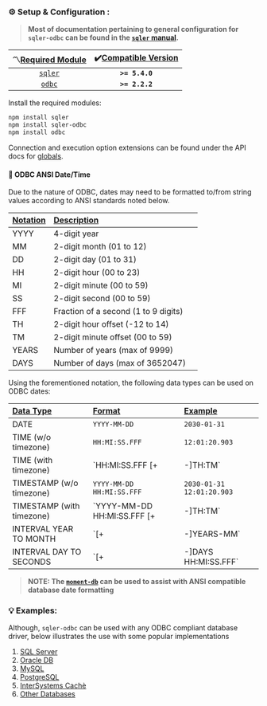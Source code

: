 ### ⚙️ Setup &amp; Configuration <sub id="conf"></sub>:

> __Most of documentation pertaining to general configuration for `sqler-odbc` can be found in the [`sqler` manual](https://ugate.github.io/sqler).__

| 〽️<u>Required Module</u> | ✔️<u>Compatible Version</u> |
| :---:         |     :---:      |
| [`sqler`](https://ugate.github.io/sqler/) | __`>= 5.4.0`__ |
| [`odbc`](https://www.npmjs.com/package/odbc/) | __`>= 2.2.2`__ |

Install the required modules:
```sh
npm install sqler
npm install sqler-odbc
npm install odbc
```

Connection and execution option extensions can be found under the API docs for [globals](global.html).

#### 📅 ODBC ANSI Date/Time<sub id="datetime"></sub>

Due to the nature of ODBC, dates may need to be formatted to/from string values according to ANSI standards noted below.

| <u>Notation</u>           | <u>Description</u>                    | <u></u>
| :---                      | :---                                  | :---
| YYYY                      | 4-digit year                          |
| MM                        | 2-digit month (01 to 12)              |
| DD                        | 2-digit day (01 to 31)                |
| HH                        | 2-digit hour (00 to 23)               |
| MI                        | 2-digit minute (00 to 59)             |
| SS                        | 2-digit second (00 to 59)             |
| FFF                       | Fraction of a second (1 to 9 digits)  |
| TH                        | 2-digit hour offset (-12 to 14)       |
| TM                        | 2-digit minute offset (00 to 59)      |
| YEARS                     | Number of years (max of 9999)         |
| DAYS                      | Number of days (max of 3652047)       |

Using the forementioned notation, the following data types can be used on ODBC dates:

| <u>Data Type</u>          | <u>Format</u>                           | <u>Example</u>
| :---                      | :---                                    | :---
| DATE                      | `YYYY-MM-DD`                            | `2030-01-31`
| TIME (w/o timezone)       | `HH:MI:SS.FFF`                          | `12:01:20.903`
| TIME (with timezone)      | `HH:MI:SS.FFF [+|-]TH:TM`               | `12:01:20.903 -07:00`
| TIMESTAMP (w/o timezone)  | `YYYY-MM-DD HH:MI:SS.FFF`               | `2030-01-31 12:01:20.903`
| TIMESTAMP (with timezone) | `YYYY-MM-DD HH:MI:SS.FFF [+|-]TH:TM`    | `2030-01-31 12:01:20.903 -07:00`
| INTERVAL YEAR TO MONTH    | `[+|-]YEARS-MM`                         | `+130-01`
| INTERVAL DAY TO SECONDS   | `[+|-]DAYS HH:MI:SS.FFF`                | `-47482 12:01:20.903`

> __NOTE: The [`moment-db`](https://www.npmjs.com/package/moment-db) can be used to assist with ANSI compatible database date formatting__

### 💡 Examples<sub id="examples"></sub>:

Although, `sqler-odbc` can be used with any ODBC compliant database driver, below illustrates the use with some popular implementations

1. [SQL Server](tutorial-2-mssql.html)
1. [Oracle DB](tutorial-2-oracle.html)
1. [MySQL](tutorial-2-mysql.html)
1. [PostgreSQL](tutorial-2-postgres.html)
1. [InterSystems Cachè](tutorial-2-mssql.html)
1. [Other Databases](tutorial-2-other.html)
